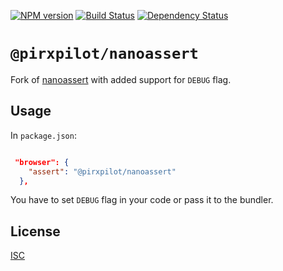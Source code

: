 [![NPM version][npm-image]][npm-url]
[![Build Status][build-image]][build-url]
[![Dependency Status][deps-image]][deps-url]

# `@pirxpilot/nanoassert`

Fork of [nanoassert] with added support for `DEBUG` flag.

## Usage

In `package.json`:

```json

 "browser": {
    "assert": "@pirxpilot/nanoassert"
  },

```

You have to set `DEBUG` flag in your code or pass it to the bundler.

## License

[ISC](LICENSE)

[nanoassert]: https://npmjs.org/package/nanoassert

[npm-image]: https://img.shields.io/npm/v/@pirxpilot/nanoassert
[npm-url]: https://npmjs.org/package/@pirxpilot/nanoassert

[build-url]: https://github.com/pirxpilot/nanoassert/actions/workflows/check.yaml
[build-image]: https://img.shields.io/github/actions/workflow/status/pirxpilot/nanoassert/check.yaml?branch=main

[deps-image]: https://img.shields.io/librariesio/release/npm/@pirxpilot/nanoassert
[deps-url]: https://libraries.io/npm/@pirxpilot%2Fnanoassert
